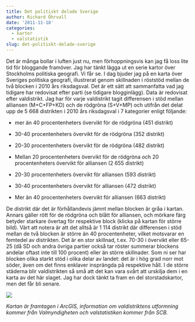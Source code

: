 ```yaml
---
title: Det politiskt delade Sverige
author: Richard Öhrvall
date: '2011-11-18'
categories:
  - kartor
  - valstatistik
slug: det-politiskt-delade-sverige
---
```


Det är många bollar i luften just nu, men förhoppningsvis kan jag få loss lite tid för bloggande framöver. Jag har tänkt lägga ut en serie kartor över Stockholms politiska geografi. Vi får se. I dag bjuder jag på en karta över Sveriges politiska geografi, illustrerat genom skillnaden i röststöd mellan de två blocken i 2010 års riksdagsval. Det är ett sätt att sammanfatta vad jag tidigare har redovisat efter parti (se tidigare blogginlägg). Data är redovisat efter valdistrikt. Jag har för varje valdistrikt tagit differensen i stöd mellan alliansen (M+C+FP+KD) och de rödgröna (S+V+MP) och utifrån det delat upp de 5 668 distrikten i 2010 års riksdagsval i 7 kategorier enligt följande:

  * mer än 40 procentenheters övervikt för de rödgröna (451 distrikt)

  * 30-40 procentenheters övervikt för de rödgröna (352 distrikt)

  * 20-30 procentenheters övervikt för de rödgröna (482 distrikt)

  * Mellan 20 procentenheters övervikt för de rödgröna och 20 procentenheters övervikt för alliansen (2 655 distrikt)

  * 20-30 procentenheters övervikt för alliansen (593 distrikt)

  * 30-40 procentenheters övervikt för alliansen (472 distrikt)

  * Mer än 40 procentenheters övervikt för alliansen (663 distrikt)

De distrikt där det är förhållandevis jämnt mellan blocken är gråa i kartan. Annars gäller rött för de rödgröna och blått för alliansen, och mörkare färg betyder starkare övertag för respektive block (klicka på kartan för större bild). Värt att notera är att det alltså är 1 114 distrikt där differensen i stöd mellan de två blocken är större än 40 procentenheter, vilket motsvarar en femtedel av distrikten. Det är en stor skillnad, t.ex. 70-30 i övervikt eller 65-25 (då SD och andra övriga partier också tar röster summerar blockens andelar oftast inte till 100 procent) eller än större skillnader. Som ni ser har blocken olika starkt stöd i olika delar av landet: det är i hög grad norr mot söder, även om det finns enklaver insprängda på respektive håll. I de större städerna blir valdistrikten så små att det kan vara svårt att urskilja dem i en karta av det här slaget. Jag har dock tänkt ta fram en del storstadskartor, men det får bli senare.

![](/img/wp/ri2010_rg_allians.jpg)

_Kartan är framtagen i ArcGIS, information om valdistriktens utformning kommer från Valmyndigheten och valstatistiken kommer från SCB._
